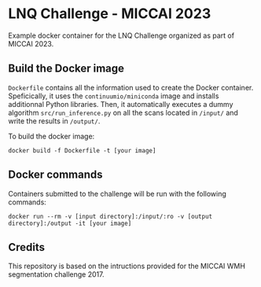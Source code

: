 # LNQ Challenge - MICCAI 2023
Example docker container for the LNQ Challenge organized as part of MICCAI 2023. 
## Build the Docker image
`Dockerfile` contains all the information used to create the Docker container. 
Speficically, it uses the `continuumio/miniconda` image and installs additionnal Python libraries. Then, it automatically executes a dummy algorithm `src/run_inference.py` on all the scans located in `/input/` and write the results in `/output/`.

To build the docker image:

```
docker build -f Dockerfile -t [your image]
```

## Docker commands
Containers submitted to the challenge will be run with the following commands:
```
docker run --rm -v [input directory]:/input/:ro -v [output directory]:/output -it [your image]
```
## Credits
This repository is based on the intructions provided for the MICCAI WMH segmentation challenge 2017. 
